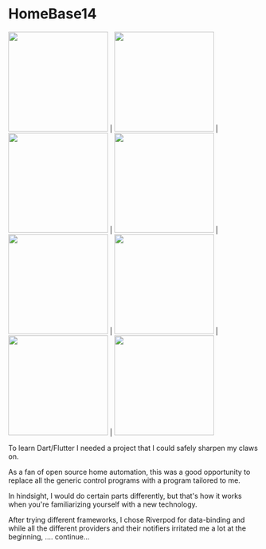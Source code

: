 # HomeBase14

<img src="https://user-images.githubusercontent.com/834347/227184994-b9cc11cd-dde4-471f-87be-5e618b99f56f.png" width="200"> |  <img src="https://user-images.githubusercontent.com/834347/227185178-241ff91e-0e82-4d5e-9606-4a258a9ce37b.png" width="200"> | <img src="https://user-images.githubusercontent.com/834347/227185218-62182ae0-8ea2-48d9-84d1-0c52feaf48de.png" width="200"> | <img src="https://user-images.githubusercontent.com/834347/227185258-ff0ee285-578b-4f27-a946-1f2e8e636dec.png" width="200"> | <img src="https://user-images.githubusercontent.com/834347/227185287-c482fd04-f982-4256-95bd-cc804cd70db2.png" width="200"> | <img src="https://user-images.githubusercontent.com/834347/227185327-1cc5e744-d00c-4844-a10b-c57499df2696.png" width="200"> | <img src="https://user-images.githubusercontent.com/834347/227185375-2b1adb54-4ee4-4cd8-849f-f38046c57d9a.png" width="200">
| <img src="https://user-images.githubusercontent.com/834347/227189150-61ea09c5-15ec-4bbe-b677-340cd3ac63de.png" width="200">

To learn Dart/Flutter I needed a project that I could safely sharpen my claws on.

As a fan of open source home automation, this was a good opportunity to replace all the generic control programs with a program tailored to me.

In hindsight, I would do certain parts differently, but that's how it works when you're familiarizing yourself with a new technology.

After trying different frameworks, I chose Riverpod for data-binding and while all the different providers and their notifiers irritated me a lot at the beginning, .... continue...
